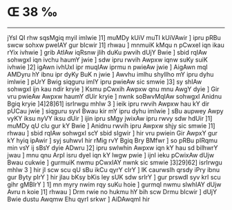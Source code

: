 # Œ 38 ‰
---
jYsI QI rhw sqsMgiq myil imlwie ]1] muMDy kUiV muTI kUiVAwir ] ipru
pRBu swcw sohxw pweIAY gur bIcwir ]1] rhwau ] mnmuiK kMqu n pCwxeI
iqn ikau rYix ivhwie ] grib AtIAw iqRsnw jlih duKu pwvih dUjY Bwie ]
sbid rqIAw sohwgxI iqn ivchu haumY jwie ] sdw ipru rwvih Awpxw
iqnw suKy suiK ivhwie ]2] igAwn ivhUxI ipr muqIAw iprmu n pwieAw
jwie ] AigAwn mqI AMDyru hY ibnu ipr dyKy BuK n jwie ] Awvhu imlhu
shylIho mY ipru dyhu imlwie ] pUrY Bwig siqguru imlY ipru pwieAw sic
smwie ]3] sy shIAw sohwgxI ijn kau ndir kryie ] Ksmu pCwxih
Awpxw qnu mnu AwgY dyie ] Gir vru pwieAw Awpxw haumY dUir kryie ]
nwnk soBwvMqIAw sohwgxI Anidnu Bgiq kryie ]4]28]61] isrIrwgu
mhlw 3 ] ieik ipru rwvih Awpxw hau kY dir pUCau jwie ] siqguru syvI
Bwau kir mY ipru dyhu imlwie ] sBu aupwey Awpy vyKY iksu nyVY iksu dUir ]
ijin ipru sMgy jwixAw ipru rwvy sdw hdUir ]1] muMDy qU clu gur kY Bwie ]
Anidnu rwvih ipru Awpxw shjy sic smwie ]1] rhwau ] sbid rqIAw
sohwgxI scY sbid sIgwir ] hir vru pwiein Gir AwpxY gur kY hyiq
ipAwir ] syj suhwvI hir rMig rvY Bgiq Bry BMfwr ] so pRBu pIRqmu min
vsY ij sBsY dyie ADwru ]2] ipru swlwhin Awpxw iqn kY hau sd bilhwrY
jwau ] mnu qnu ArpI isru dyeI iqn kY lwgw pwie ] ijnI ieku pCwixAw
dUjw Bwau cukwie ] gurmuiK nwmu pCwxIAY nwnk sic smwie ]3]29]62]
isrIrwgu mhlw 3 ] hir jI scw scu qU sBu ikCu qyrY cIrY ] lK caurwsIh
qrsdy iPry ibnu gur Byty pIrY ] hir jIau bKsy bKis ley sUK sdw srIrY ]
gur prswdI syv krI scu gihr gMBIrY ] 1] mn myry nwim rqy suKu hoie ]
gurmqI nwmu slwhIAY dUjw Avru n koie ]1] rhwau ] Drm rwie no hukmu hY
bih scw Drmu bIcwir ] dUjY Bwie dustu Awqmw Ehu qyrI srkwr ]
AiDAwqmI hir
####
